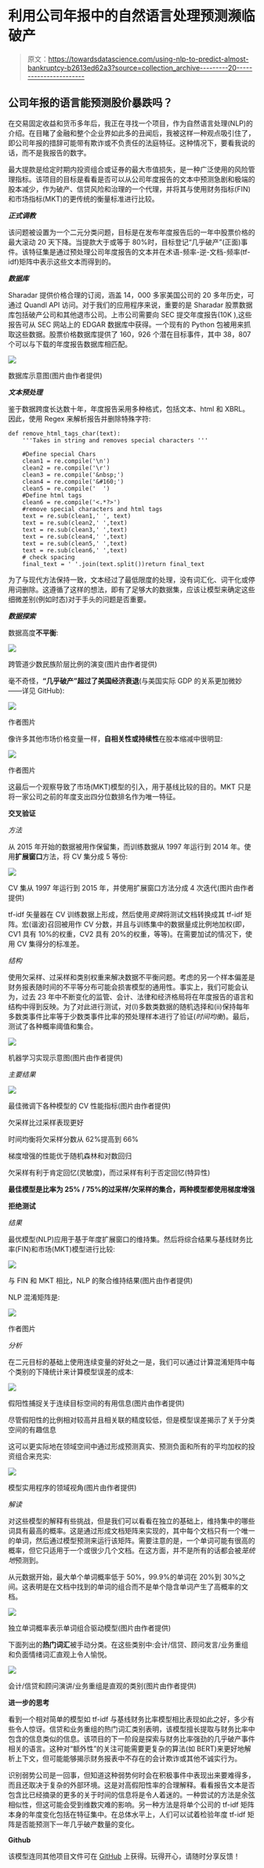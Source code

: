 # 利用公司年报中的自然语言处理预测濒临破产

> 原文：<https://towardsdatascience.com/using-nlp-to-predict-almost-bankruptcy-b2613ed62a3?source=collection_archive---------20----------------------->

## 公司年报的语言能预测股价暴跌吗？

在交易固定收益和货币多年后，我正在寻找一个项目，作为自然语言处理(NLP)的介绍。在目睹了金融和整个企业界如此多的丑闻后，我被这样一种观点吸引住了，即公司年报的措辞可能带有欺诈或不负责任的法庭特征。这种情况下，要看我说的话，而不是我报告的数字。

最大提款是给定时期内投资组合或证券的最大市值损失，是一种广泛使用的风险管理指标。该项目的目标是看看是否可以从公司年度报告的文本中预测急剧和极端的股本减少，作为破产、信贷风险和治理的一个代理，并将其与使用财务指标(FIN)和市场指标(MKT)的更传统的衡量标准进行比较。

***正式调教***

该问题被设置为一个二元分类问题，目标是在发布年度报告后的一年中股票价格的最大滚动 20 天下降。当提款大于或等于 80%时，目标登记“几乎破产”(正面)事件。该特征集是通过预处理公司年度报告的文本并在术语-频率-逆-文档-频率(tf-idf)矩阵中表示这些文本而得到的。

***数据库***

Sharadar 提供价格合理的订阅，涵盖 14，000 多家美国公司的 20 多年历史，可通过 Quandl API 访问。对于我们的应用程序来说，重要的是 Sharadar 股票数据库包括破产公司和其他退市公司。上市公司需要向 SEC 提交年度报告(10K ),这些报告可从 SEC 网站上的 EDGAR 数据库中获得。一个现有的 Python 包被用来抓取这些数据。股票价格数据库提供了 160，926 个潜在目标事件，其中 38，807 个可以与下载的年度报告数据库相匹配。

![](img/45659003db91c73bf1655af8eaa1428c.png)

数据库示意图(图片由作者提供)

***文本预处理***

鉴于数据跨度长达数十年，年度报告采用多种格式，包括文本、html 和 XBRL。因此，使用 Regex 来解析报告并删除特殊字符:

```
def remove_html_tags_char(text):
    '''Takes in string and removes special characters '''

    #Define special Chars
    clean1 = re.compile('\n')               
    clean2 = re.compile('\r')               
    clean3 = re.compile('&nbsp;')           
    clean4 = re.compile('&#160;')
    clean5 = re.compile('  ')
    #Define html tags
    clean6 = re.compile('<.*?>')
    #remove special characters and html tags
    text = re.sub(clean1,' ', text)
    text = re.sub(clean2,' ',text)  
    text = re.sub(clean3,' ',text) 
    text = re.sub(clean4,' ',text) 
    text = re.sub(clean5,' ',text) 
    text = re.sub(clean6,' ',text) 
    # check spacing
    final_text = ' '.join(text.split())return final_text
```

为了与现代方法保持一致，文本经过了最低限度的处理，没有词汇化、词干化或停用词删除。这遵循了这样的想法，即有了足够大的数据集，应该让模型来确定这些细微差别(例如时态)对于手头的问题是否重要。

***数据探索***

数据高度**不平衡**:

![](img/441a4fc53f99789346d8d0b29308fec5.png)

跨管道少数民族阶层比例的演变(图片由作者提供)

毫不奇怪，**“几乎破产”超过了美国经济衰退**(与美国实际 GDP 的关系更加微妙——详见 GitHub):

![](img/0f36a06f4be6d7d27ff3d15a18847077.png)

作者图片

像许多其他市场价格变量一样，**自相关性或持续性**在股本缩减中很明显:

![](img/e95df68c290ce665dbfa65aebca67af5.png)

作者图片

这最后一个观察导致了市场(MKT)模型的引入，用于基线比较的目的。MKT 只是将一家公司之前的年度支出四分位数排名作为唯一特征。

**交叉验证**

*方法*

从 2015 年开始的数据被用作保留集，而训练数据从 1997 年运行到 2014 年。使用**扩展窗口**方法，将 CV 集分成 5 等份:

![](img/a754ee4949a51a6a3decdd63b3f11dfd.png)

CV 集从 1997 年运行到 2015 年，并使用扩展窗口方法分成 4 次迭代(图片由作者提供)

tf-idf 矢量器在 CV 训练数据上形成，然后使用*变换*将测试文档转换成其 tf-idf 矩阵。宏(谐波)召回被用作 CV 分数，并且与训练集中的数据量成比例地加权(即，CV1 具有 10%的权重，CV2 具有 20%的权重，等等)。在需要加试的情况下，使用 CV 集得分的标准差。

*结构*

使用欠采样、过采样和类别权重来解决数据不平衡问题。考虑的另一个样本偏差是财务报表随时间的不平等分布可能会损害模型的通用性。事实上，我们可能会认为，过去 23 年中不断变化的监管、会计、法律和经济格局将在年度报告的语言和结构中得到反映。为了对此进行测试，对(I)多数类数据的随机选择和(ii)保持每年多数类事件比率等于少数类事件比率的预处理样本进行了验证(*时间均衡*)。最后，测试了各种概率阈值和集合。

![](img/82a75e3bc6a3acddf4d3ff6e4b744984.png)

机器学习实现示意图(图片由作者提供)

*主要结果*

![](img/79f559b43c8f99e4631905328a94ffa5.png)

最佳微调下各种模型的 CV 性能指标(图片由作者提供)

欠采样比过采样表现更好

时间均衡将欠采样分数从 62%提高到 66%

梯度增强的性能优于随机森林和对数回归

欠采样有利于肯定回忆(灵敏度)，而过采样有利于否定回忆(特异性)

**最佳模型是比率为 25% / 75%的过采样/欠采样的集合，两种模型都使用梯度增强**

**拒绝测试**

*结果*

最优模型(NLP)应用于基于年度扩展窗口的维持集。然后将综合结果与基线财务比率(FIN)和市场(MKT)模型进行比较:

![](img/b33a5cee0917207ca1e4af4061d76fa9.png)

与 FIN 和 MKT 相比，NLP 的聚合维持结果(图片由作者提供)

NLP 混淆矩阵是:

![](img/706da8f29d93aa24c9e01ff6f5387baf.png)

作者图片

*分析*

在二元目标的基础上使用连续变量的好处之一是，我们可以通过计算混淆矩阵中每个类别的下降统计来计算模型误差的成本:

![](img/108e5557b17b86254987f9729260c41d.png)

假阳性捕捉关于连续目标空间的有用信息(图片由作者提供)

尽管假阳性的比例相对较高并且相关联的精度较低，但是模型误差揭示了关于分类空间的有趣信息

这可以更实际地在领域空间中通过形成预测真实、预测负面和所有的平均加权的投资组合来充实:

![](img/c2920940a97855caccc447db7c5d6acc.png)

模型实用程序的领域视角(图片由作者提供)

*解读*

对这些模型的解释有些挑战，但是我们可以看看在独立的基础上，维持集中的哪些词具有最高的概率。这是通过形成文档矩阵来实现的，其中每个文档只有一个唯一的单词，然后通过模型预测来运行该矩阵。需要注意的是，一个单词可能有很高的概率，但它只适用于一个或很少几个文档。在这方面，并不是所有的话都会被*笼统地*预测到。

从元数据开始，最大单个单词概率低于 50%，99.9%的单词在 20%到 30%之间。这表明是在文档中找到的单词的组合而不是单个隐含单词产生了高概率的文档。

![](img/c3067ea537bb26bf256ac6a93347bf1c.png)

独立单词概率表示单词组合驱动模型(图片由作者提供)

下面列出的**热门词汇**被手动分类。在这些类别中:会计/信贷、顾问发言/业务重组和负面情绪词汇直观上令人愉悦。

![](img/85bf535addcb6eff8dc63f806d2d0b80.png)

会计/信贷和顾问演讲/业务重组是直观的类别(图片由作者提供)

**进一步的思考**

看到一个相对简单的模型如 tf-idf 与基线财务比率模型相比表现如此之好，多少有些令人惊讶。信贷和业务重组的热门词汇类别表明，该模型擅长提取与财务比率中包含的信息类似的信息。该项目的下一阶段是探索与财务比率强劲的几乎破产事件相关的语言。这种对“额外性”的关注可能需要更复杂的算法(如 BERT)来更好地解析上下文，但可能能够揭示财务报表中不存在的会计欺诈或其他不诚实行为。

识别弱势公司是一回事，但知道这种弱势何时会在积极事件中表现出来要难得多，而且还取决于复杂的外部环境。这是对高假阳性率的合理解释。看看报告文本是否包含比已经摘录的更多的关于时间的信息将是令人着迷的。一种尝试的方法是余弦相似性，但这可能会受到维数灾难的影响。另一种方法是将单个公司的 tf-idf 矩阵本身的年度变化包括在特征集中。在总体水平上，人们可以试着检验年度 tf-idf 矩阵是否能预测下一年几乎破产数量的变化。

**Github**

该模型连同其他项目文件可在 [GitHub](https://github.com/gslicht/Using_NLP_to_Predict_Almost_Bankruptcy) 上获得。玩得开心，请随时分享反馈！